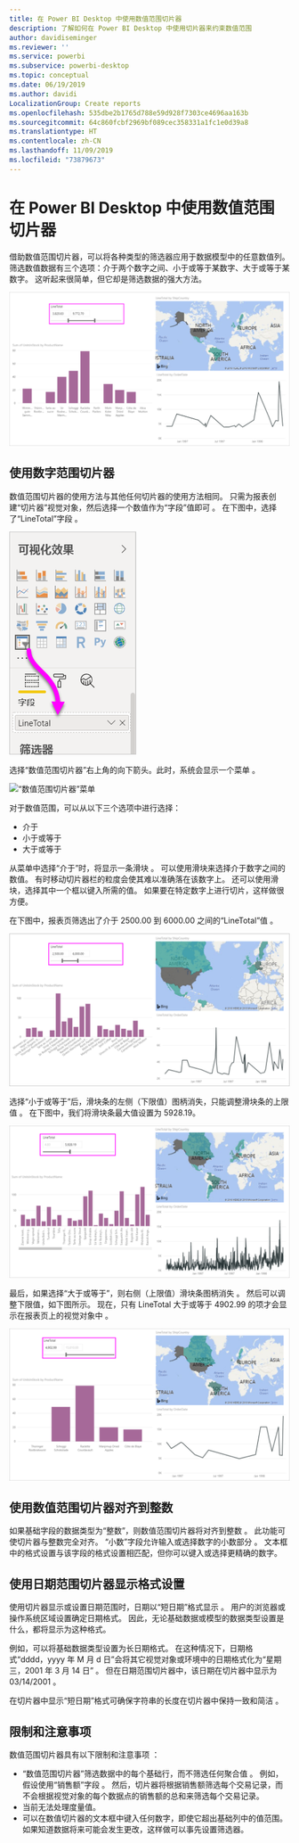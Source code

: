 ```yaml
---
title: 在 Power BI Desktop 中使用数值范围切片器
description: 了解如何在 Power BI Desktop 中使用切片器来约束数值范围
author: davidiseminger
ms.reviewer: ''
ms.service: powerbi
ms.subservice: powerbi-desktop
ms.topic: conceptual
ms.date: 06/19/2019
ms.author: davidi
LocalizationGroup: Create reports
ms.openlocfilehash: 535dbe2b1765d788e59d928f7303ce4696aa163b
ms.sourcegitcommit: 64c860fcbf2969bf089cec358331a1fc1e0d39a8
ms.translationtype: HT
ms.contentlocale: zh-CN
ms.lasthandoff: 11/09/2019
ms.locfileid: "73879673"
---
```

# <a name="use-the-numeric-range-slicer-in-power-bi-desktop"></a>在 Power BI Desktop 中使用数值范围切片器
借助数值范围切片器，可以将各种类型的筛选器应用于数据模型中的任意数值列。 筛选数值数据有三个选项：介于两个数字之间、小于或等于某数字、大于或等于某数字。 这听起来很简单，但它却是筛选数据的强大方法。

![使用数值范围切片器的视觉对象](media/desktop-slicer-numeric-range/desktop-slicer-numeric-range-0.png)

## <a name="use-the-numeric-range-slicer"></a>使用数字范围切片器
数值范围切片器的使用方法与其他任何切片器的使用方法相同。 只需为报表创建“切片器”视觉对象，然后选择一个数值作为“字段”值即可   。 在下图中，选择了“LineTotal”字段  。

![创建数字范围切片器](media/desktop-slicer-numeric-range/desktop-slicer-numeric-range-1-create.png)

选择“数值范围切片器”右上角的向下箭头。此时，系统会显示一个菜单  。

![“数值范围切片器”菜单](media/desktop-slicer-numeric-range/desktop-slicer-numeric-range-2-between.png)

对于数值范围，可以从以下三个选项中进行选择：

* 介于 
* 小于或等于 
* 大于或等于 

从菜单中选择“介于”时，将显示一条滑块  。 可以使用滑块来选择介于数字之间的数值。 有时移动切片器栏的粒度会使其难以准确落在该数字上。 还可以使用滑块，选择其中一个框以键入所需的值。 如果要在特定数字上进行切片，这样做很方便。 

在下图中，报表页筛选出了介于 2500.00 到 6000.00 之间的“LineTotal”值  。

![使用“介于”的数值范围切片器](media/desktop-slicer-numeric-range/desktop-slicer-numeric-range-3-between-range.png)

选择“小于或等于”后，滑块条的左侧（下限值）图柄消失，只能调整滑块条的上限值  。 在下图中，我们将滑块条最大值设置为 5928.19。

![使用“小于”的数值范围切片器](media/desktop-slicer-numeric-range/desktop-slicer-numeric-range-4-less-than.png)

最后，如果选择“大于或等于”，则右侧（上限值）滑块条图柄消失  。 然后可以调整下限值，如下图所示。 现在，只有 LineTotal 大于或等于 4902.99 的项才会显示在报表页上的视觉对象中  。

![使用“大于”的数值范围切片器](media/desktop-slicer-numeric-range/desktop-slicer-numeric-range-5-greater-than.png)

## <a name="snap-to-whole-numbers-with-the-numeric-range-slicer"></a>使用数值范围切片器对齐到整数

如果基础字段的数据类型为“整数”，则数值范围切片器将对齐到整数  。 此功能可使切片器与整数完全对齐。 “小数”字段允许输入或选择数字的小数部分  。 文本框中的格式设置与该字段的格式设置相匹配，但你可以键入或选择更精确的数字。

## <a name="display-formatting-with-the-date-range-slicer"></a>使用日期范围切片器显示格式设置

使用切片器显示或设置日期范围时，日期以“短日期”格式显示  。 用户的浏览器或操作系统区域设置确定日期格式。 因此，无论基础数据或模型的数据类型设置是什么，都将显示为这种格式。 

例如，可以将基础数据类型设置为长日期格式。 在这种情况下，日期格式“dddd，yyyy 年 M 月 d 日”会将其它视觉对象或环境中的日期格式化为“星期三，2001 年 3 月 14 日”   。 但在日期范围切片器中，该日期在切片器中显示为 03/14/2001  。

在切片器中显示“短日期”格式可确保字符串的长度在切片器中保持一致和简洁  。 

## <a name="limitations-and-considerations"></a>限制和注意事项
数值范围切片器具有以下限制和注意事项  ：

* “数值范围切片器”筛选数据中的每个基础行，而不筛选任何聚合值  。 例如，假设使用“销售额”字段  。 然后，切片器将根据销售额筛选每个交易记录，而不会根据视觉对象的每个数据点的销售额的总和来筛选每个交易记录。
* 当前无法处理度量值。
* 可以在数值切片器的文本框中键入任何数字，即使它超出基础列中的值范围。 如果知道数据将来可能会发生更改，这样做可以事先设置筛选器。
